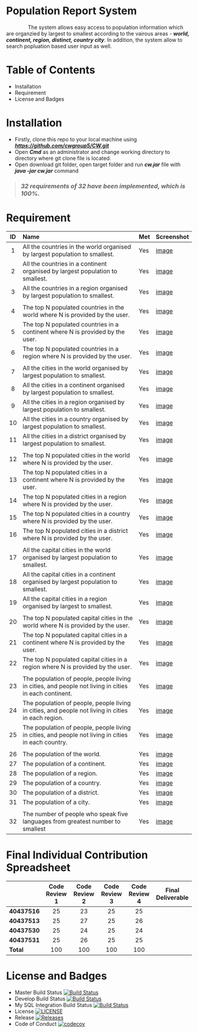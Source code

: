 # Population Report System
  &nbsp;&nbsp;&nbsp;&nbsp;&nbsp;&nbsp;&nbsp;&nbsp;&nbsp;&nbsp;&nbsp;&nbsp;&nbsp;&nbsp;&nbsp;The system allows easy access to population information which are organzied by largest to smallest according to the vairous areas - ***world, continent, region, distinct, country city***. In addition, the system allow to search popluation based user input as well.
  
# Table of Contents
  - Installation
  - Requirement
  - License and Badges
# Installation
  - Firstly, clone this repo to your local machine using ***https://github.com/cwgroup5/CW.git***
  - Open ***Cmd*** as an administrator and change working directory to directory where git clone file is located.
  - Open download git folder, open target folder and run ***cw.jar*** file with ***java -jar cw.jar*** command 
  
> ### ***32 requirements of 32 have been implemented, which is 100%.***

# Requirement
  |  ID | Name   | Met    | Screenshot
  | :-----: | :----------------------------------| :------- |:----------
  | 1  | All the countries in the world organised by largest population to smallest.  | Yes   | [image](images/world/03.PNG)|
  | 2  | All the countries in a continent organised by largest population to smallest. | Yes   | [image](images/world/04.PNG)|
  | 3  | All the countries in a region organised by largest population to smallest.  | Yes   | [image](images/world/05.PNG) | 
  |   |   |   |  | 
  | 4  | The top N populated countries in the world where N is provided by the user. | Yes   | [image](images/world/06.PNG) |
  | 5  | The top N populated countries in a continent where N is provided by the user. | Yes   | [image](images/world/07.PNG) |
  | 6  | The top N populated countries in a region where N is provided by the user. | Yes   | [image](images/world/08.PNG) |
  |   |   |   |  | 
  | 7  | All the cities in the world organised by largest population to smallest.  | Yes   | [image](images/city/02.PNG) |
  | 8  | All the cities in a continent organised by largest population to smallest. | Yes   | [image](images/city/03.PNG) |
  | 9  | All the cities in a region organised by largest population to smallest.  | Yes   | [image](images/city/04.PNG) |
  | 10 | All the cities in a country organised by largest population to smallest. | Yes   | [image](images/city/05.PNG) |
  | 11  | All the cities in a district organised by largest population to smallest.  | Yes   | [image](images/city/06.PNG) |
  |   |   |   |  | 
  | 12  | The top N populated cities in the world where N is provided by the user. | Yes   | [image](images/city/07.PNG) |
  | 13  | The top N populated cities in a continent where N is provided by the user.  | Yes   | [image](images/city/08.PNG) |
  | 14  | The top N populated cities in a region where N is provided by the user. | Yes   | [image](images/city/09.PNG) |
  | 15  | The top N populated cities in a country where N is provided by the user. | Yes   | [image](images/city/10.PNG) |
  | 16  | The top N populated cities in a district where N is provided by the user.  | Yes   | [image](images/city/11.PNG) |
  |   |   |   |  | 
  | 17  | All the capital cities in the world organised by largest population to smallest. | Yes   | [image](images/capital/02.PNG) |
  | 18  | All the capital cities in a continent organised by largest population to smallest. | Yes   | [image](images/capital/03.PNG)  |
  | 19  | All the capital cities in a region organised by largest to smallest. | Yes   | [image](images/capital/04.PNG)  |
  |   |   |   |  | 
  | 20  | The top N populated capital cities in the world where N is provided by the user. | Yes   | [image](images/capital/05.PNG)  |
  | 21  | The top N populated capital cities in a continent where N is provided by the user. |Yes   | [image](images/capital/06.PNG)  |
  | 22  | The top N populated capital cities in a region where N is provided by the user.  | Yes   | [image](images/capital/07.PNG)  |   
  |   |   |   |  | 
  | 23  | The population of people, people living in cities, and people not living in cities in each continent. | Yes   | [image](images/population/02.PNG)  |
  | 24  | The population of people, people living in cities, and people not living in cities in each region. | Yes   |  [image](images/population/03.PNG) |
  | 25  | The population of people, people living in cities, and people not living in cities in each country.  | Yes   |  [image](images/population/04.PNG) |
  |   |   |   |  | 
  | 26  | The population of the world. | Yes   |  [image](images/totalpopulation/01.PNG) |
  | 27  | The population of a continent. | Yes   | [image](images/totalpopulation/02.PNG) |
  | 28  | The population of a region.  | Yes   | [image](images/totalpopulation/03.PNG) |
  | 29  | The population of a country. | Yes   | [image](images/totalpopulation/04.PNG) |
  | 30  | The population of a district. | Yes   | [image](images/totalpopulation/05.PNG) |
  | 31  | The population of a city.  | Yes   | [image](images/totalpopulation/06.PNG) |
  |   |   |   |  | 
  | 32  | The number of people who speak five languages from greatest number to smallest  | Yes   | [image](images/language/01.PNG)|
  
  # Final Individual Contribution Spreadsheet
  |    | **Code Review 1**  | **Code Review 2** |**Code Review 3** | **Code Review 4** | **Final Deliverable** 
  | :--| :--------------:| :-------------:|:-------------:|:--------------:|:-------------:
  | **40437516** | 25  | 23   | 25 | 25 | 
  | **40437513** | 25  | 27   | 25 | 26 | 
  | **40437530** | 25  | 24   | 25 | 24 | 
  | **40437531** | 25  | 26   | 25 | 25 |
  | **Total**    | 100 |100   |100 |100 |
  
  # License and Badges

- Master Build Status [![Build Status](https://travis-ci.org/cwgroup5/CW.svg?branch=master)](https://travis-ci.org/cwgroup5/CW)
- Develop Build Status [![Build Status](https://travis-ci.org/cwgroup5/CW.svg?branch=master)](https://travis-ci.org/cwgroup5/CW)
- My SQL Integration Build Status [![Build Status](https://travis-ci.org/cwgroup5/CW.svg?branch=feature/sql-integration)](https://travis-ci.org/cwgroup5/CW)
- License [![LICENSE](https://img.shields.io/github/license/cwgroup5/CW.svg?style=flat-square)](https://github.com/cwgroup5/CW/blob/master/LICENSE)
- Release [![Releases](https://img.shields.io/github/release/cwgroup5/CW/all.svg?style=flat-square)](https://github.com/cwgroup5/CW/releases)
- Code of Conduct [![codecov](https://codecov.io/gh/ymon-oo/cw/branch/master/graph/badge.svg)](https://codecov.io/gh/ymon-oo/cw)

